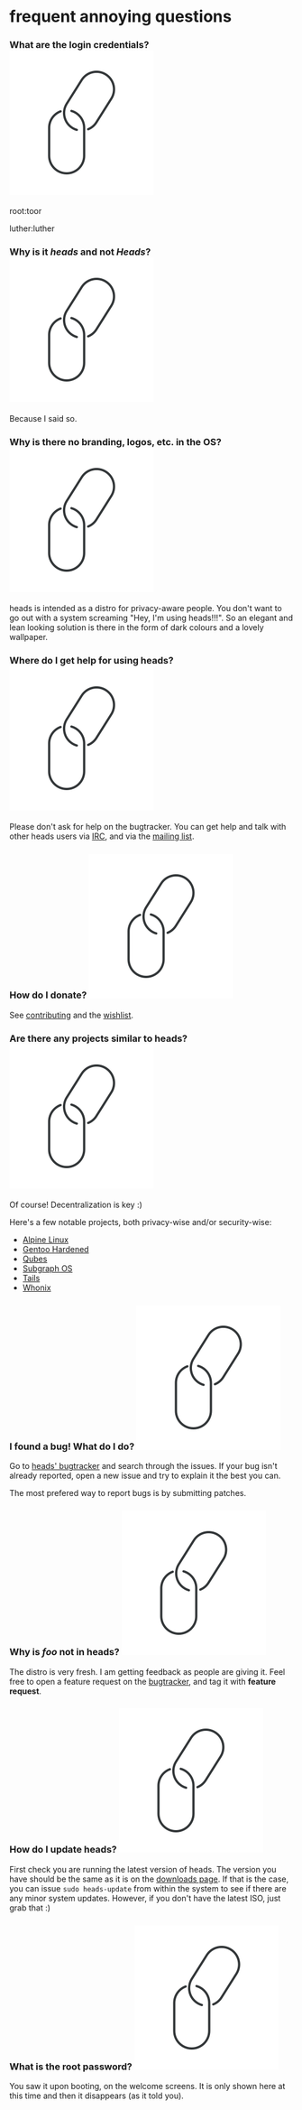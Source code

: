 frequent annoying questions
===========================

### What are the login credentials? <a id="login" href="#login"><img src="/static/anchor.svg" class="anchor" alt="•"></a>

root:toor

luther:luther


### Why is it _heads_ and not _Heads_? <a id="typo" href="#typo"><img src="/static/anchor.svg" class="anchor" alt="•"></a>

Because I said so.


### Why is there no branding, logos, etc. in the OS? <a id="branding" href="#branding"><img src="/static/anchor.svg" class="anchor" alt="•"></a>

heads is intended as a distro for privacy-aware people. You don't want
to go out with a system screaming "Hey, I'm using heads!!!". So an
elegant and lean looking solution is there in the form of dark colours
and a lovely wallpaper.


### Where do I get help for using heads? <a id="where-to-get-help" href="#where-to-get-help"><img src="/static/anchor.svg" class="anchor" alt="•"></a>

Please don't ask for help on the bugtracker. You can get help and talk
with other heads users via [IRC](/irc.html), and via the [mailing
list](https://mailinglists.dyne.org/cgi-bin/mailman/listinfo/heads).


### How do I donate? <a id="how-to-donate" href="#how-to-donate"><img src="/static/anchor.svg" class="anchor" alt="•"></a>

See [contributing](/contribute.html) and the [wishlist](/wishlist.html).


### Are there any projects similar to heads? <a id="similar-to-heads" href="#similar-to-heads"><img src="/static/anchor.svg" class="anchor" alt="•"></a>

Of course! Decentralization is key :)

Here's a few notable projects, both privacy-wise and/or security-wise:

* [Alpine Linux](https://alpinelinux.org/)
* [Gentoo Hardened](https://wiki.gentoo.org/wiki/Project:Hardened/)
* [Qubes](https://www.qubes-os.org/)
* [Subgraph OS](https://subgraph.com/sgos/)
* [Tails](https://tails.boum.org)
* [Whonix](https://www.whonix.org/)


### I found a bug! What do I do? <a id="i-found-a-bug" href="#i-found-a-bug"><img src="/static/anchor.svg" class="anchor" alt="•"></a>

Go to [heads'
bugtracker](https://github.com/headslive/bugtracker/issues) and search
through the issues. If your bug isn't already reported, open a new issue
and try to explain it the best you can.

The most prefered way to report bugs is by submitting patches.


### Why is _foo_ not in heads? <a id="why-isnt-foo-here" href="#why-isnt-foo-here"><img src="/static/anchor.svg" class="anchor" alt="•"></a>

The distro is very fresh. I am getting feedback as people are giving it.
Feel free to open a feature request on the
[bugtracker](https://github.com/headslive/bugtracker/issues), and tag it
with **feature request**.


### How do I update heads? <a id="how-do-i-update-heads" href="#how-do-i-update-heads"><img src="/static/anchor.svg" class="anchor" alt="•"></a>

First check you are running the latest version of heads. The version you
have should be the same as it is on the [downloads page](/download/). If
that is the case, you can issue `sudo heads-update` from within the
system to see if there are any minor system updates. However, if you
don't have the latest ISO, just grab that :)


### What is the root password? <a id="what-is-the-root-password" href="#what-is-the-root-password"><img src="/static/anchor.svg" class="anchor" alt="•"></a>

You saw it upon booting, on the welcome screens. It is only shown here
at this time and then it disappears (as it told you).
